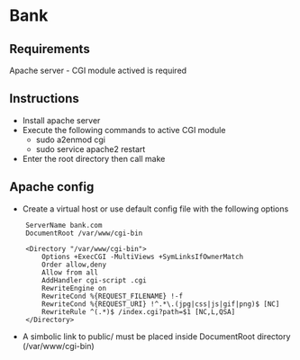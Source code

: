 # Bank 

## Requirements
Apache server - CGI module actived is required 

## Instructions
  * Install apache server
  * Execute the following commands to active CGI module
  	- sudo a2enmod cgi
  	- sudo service apache2 restart
  * Enter the root directory then call make

## Apache config
  * Create a virtual host or use default config file with the following options

```
	ServerName bank.com
	DocumentRoot /var/www/cgi-bin

	<Directory "/var/www/cgi-bin">
        Options +ExecCGI -MultiViews +SymLinksIfOwnerMatch
        Order allow,deny
        Allow from all
		AddHandler cgi-script .cgi
		RewriteEngine on
		RewriteCond %{REQUEST_FILENAME} !-f
		RewriteCond %{REQUEST_URI} !^.*\.(jpg|css|js|gif|png)$ [NC]
		RewriteRule ^(.*)$ /index.cgi?path=$1 [NC,L,QSA]
	</Directory>
```
  * A simbolic link to public/ must be placed inside DocumentRoot directory (/var/www/cgi-bin)
